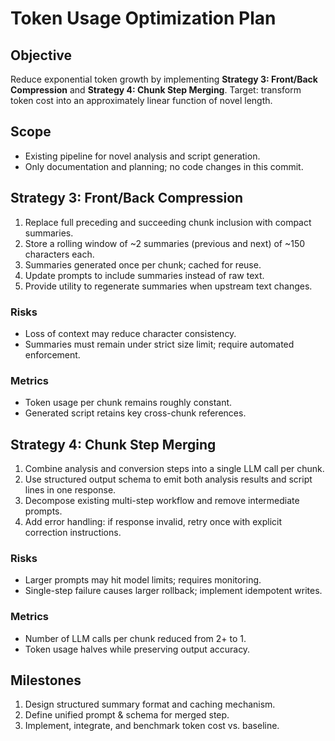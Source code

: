 # Token Usage Optimization Plan

## Objective

Reduce exponential token growth by implementing **Strategy 3: Front/Back Compression** and **Strategy 4: Chunk Step Merging**. Target: transform token cost into an approximately linear function of novel length.

## Scope

- Existing pipeline for novel analysis and script generation.
- Only documentation and planning; no code changes in this commit.

## Strategy 3: Front/Back Compression

1. Replace full preceding and succeeding chunk inclusion with compact summaries.
2. Store a rolling window of ~2 summaries (previous and next) of ~150 characters each.
3. Summaries generated once per chunk; cached for reuse.
4. Update prompts to include summaries instead of raw text.
5. Provide utility to regenerate summaries when upstream text changes.

### Risks

- Loss of context may reduce character consistency.
- Summaries must remain under strict size limit; require automated enforcement.

### Metrics

- Token usage per chunk remains roughly constant.
- Generated script retains key cross-chunk references.

## Strategy 4: Chunk Step Merging

1. Combine analysis and conversion steps into a single LLM call per chunk.
2. Use structured output schema to emit both analysis results and script lines in one response.
3. Decompose existing multi-step workflow and remove intermediate prompts.
4. Add error handling: if response invalid, retry once with explicit correction instructions.

### Risks

- Larger prompts may hit model limits; requires monitoring.
- Single-step failure causes larger rollback; implement idempotent writes.

### Metrics

- Number of LLM calls per chunk reduced from 2+ to 1.
- Token usage halves while preserving output accuracy.

## Milestones

1. Design structured summary format and caching mechanism.
2. Define unified prompt & schema for merged step.
3. Implement, integrate, and benchmark token cost vs. baseline.

